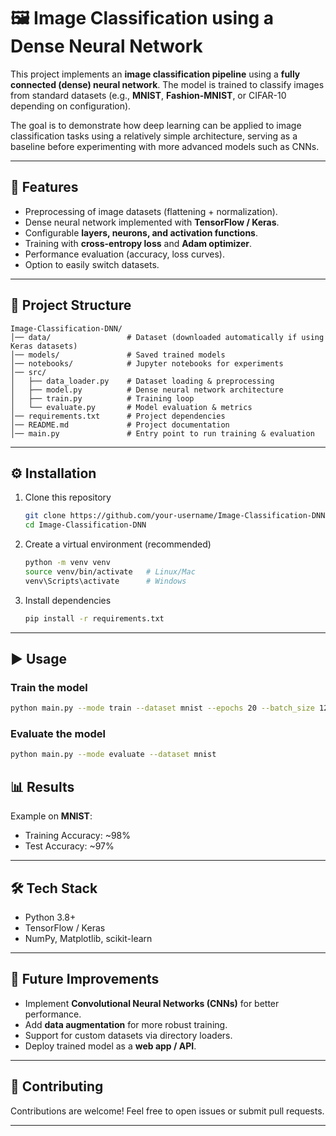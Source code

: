 # 🖼️ Image Classification using a Dense Neural Network

This project implements an **image classification pipeline** using a **fully connected (dense) neural network**. The model is trained to classify images from standard datasets (e.g., **MNIST**, **Fashion-MNIST**, or CIFAR-10 depending on configuration).

The goal is to demonstrate how deep learning can be applied to image classification tasks using a relatively simple architecture, serving as a baseline before experimenting with more advanced models such as CNNs.

---

## 🚀 Features

* Preprocessing of image datasets (flattening + normalization).
* Dense neural network implemented with **TensorFlow / Keras**.
* Configurable **layers, neurons, and activation functions**.
* Training with **cross-entropy loss** and **Adam optimizer**.
* Performance evaluation (accuracy, loss curves).
* Option to easily switch datasets.

---

## 📂 Project Structure

```
Image-Classification-DNN/
│── data/                 # Dataset (downloaded automatically if using Keras datasets)
│── models/               # Saved trained models
│── notebooks/            # Jupyter notebooks for experiments
│── src/
│   ├── data_loader.py    # Dataset loading & preprocessing
│   ├── model.py          # Dense neural network architecture
│   ├── train.py          # Training loop
│   └── evaluate.py       # Model evaluation & metrics
│── requirements.txt      # Project dependencies
│── README.md             # Project documentation
│── main.py               # Entry point to run training & evaluation
```

---

## ⚙️ Installation

1. Clone this repository

   ```bash
   git clone https://github.com/your-username/Image-Classification-DNN.git
   cd Image-Classification-DNN
   ```

2. Create a virtual environment (recommended)

   ```bash
   python -m venv venv
   source venv/bin/activate   # Linux/Mac
   venv\Scripts\activate      # Windows
   ```

3. Install dependencies

   ```bash
   pip install -r requirements.txt
   ```

---

## ▶️ Usage

### Train the model

```bash
python main.py --mode train --dataset mnist --epochs 20 --batch_size 128
```

### Evaluate the model

```bash
python main.py --mode evaluate --dataset mnist
```

## 📊 Results

Example on **MNIST**:

* Training Accuracy: \~98%
* Test Accuracy: \~97%
  
---

## 🛠️ Tech Stack

* Python 3.8+
* TensorFlow / Keras
* NumPy, Matplotlib, scikit-learn

---

## 📌 Future Improvements

* Implement **Convolutional Neural Networks (CNNs)** for better performance.
* Add **data augmentation** for more robust training.
* Support for custom datasets via directory loaders.
* Deploy trained model as a **web app / API**.

---

## 🤝 Contributing

Contributions are welcome! Feel free to open issues or submit pull requests.

---
